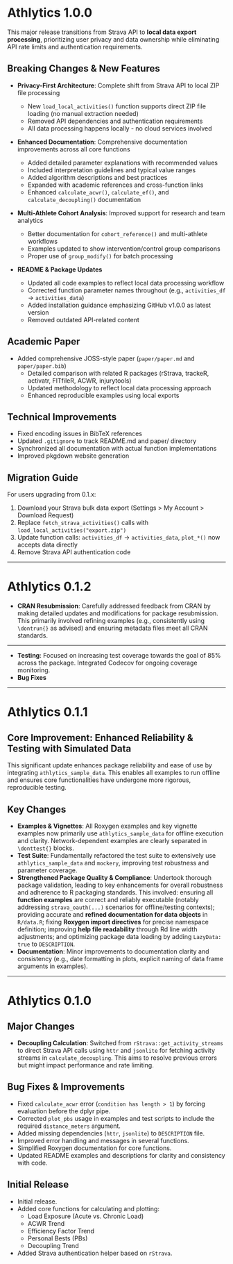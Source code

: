 ﻿# Athlytics 1.0.0

This major release transitions from Strava API to **local data export processing**, prioritizing user privacy and data ownership while eliminating API rate limits and authentication requirements.

## Breaking Changes & New Features

* **Privacy-First Architecture**: Complete shift from Strava API to local ZIP file processing
  - New `load_local_activities()` function supports direct ZIP file loading (no manual extraction needed)
  - Removed API dependencies and authentication requirements
  - All data processing happens locally - no cloud services involved
  
* **Enhanced Documentation**: Comprehensive documentation improvements across all core functions
  - Added detailed parameter explanations with recommended values
  - Included interpretation guidelines and typical value ranges
  - Added algorithm descriptions and best practices
  - Expanded with academic references and cross-function links
  - Enhanced `calculate_acwr()`, `calculate_ef()`, and `calculate_decoupling()` documentation

* **Multi-Athlete Cohort Analysis**: Improved support for research and team analytics
  - Better documentation for `cohort_reference()` and multi-athlete workflows
  - Examples updated to show intervention/control group comparisons
  - Proper use of `group_modify()` for batch processing

* **README & Package Updates**
  - Updated all code examples to reflect local data processing workflow
  - Corrected function parameter names throughout (e.g., `activities_df` → `activities_data`)
  - Added installation guidance emphasizing GitHub v1.0.0 as latest version
  - Removed outdated API-related content

## Academic Paper

* Added comprehensive JOSS-style paper (`paper/paper.md` and `paper/paper.bib`)
  - Detailed comparison with related R packages (rStrava, trackeR, activatr, FITfileR, ACWR, injurytools)
  - Updated methodology to reflect local data processing approach
  - Enhanced reproducible examples using local exports

## Technical Improvements

* Fixed encoding issues in BibTeX references
* Updated `.gitignore` to track README.md and paper/ directory
* Synchronized all documentation with actual function implementations
* Improved pkgdown website generation

## Migration Guide

For users upgrading from 0.1.x:

1. Download your Strava bulk data export (Settings > My Account > Download Request)
2. Replace `fetch_strava_activities()` calls with `load_local_activities("export.zip")`
3. Update function calls: `activities_df` → `activities_data`, `plot_*()` now accepts data directly
4. Remove Strava API authentication code

---

# Athlytics 0.1.2

*   **CRAN Resubmission**: Carefully addressed feedback from CRAN by making detailed updates and modifications for package resubmission. This primarily involved refining examples (e.g., consistently using `\dontrun{}` as advised) and ensuring metadata files meet all CRAN standards.

---

*   **Testing**: Focused on increasing test coverage towards the goal of 85% across the package. Integrated Codecov for ongoing coverage monitoring.
*   **Bug Fixes**

---

# Athlytics 0.1.1

## Core Improvement: Enhanced Reliability & Testing with Simulated Data

This significant update enhances package reliability and ease of use by integrating `athlytics_sample_data`. This enables all examples to run offline and ensures core functionalities have undergone more rigorous, reproducible testing.

## Key Changes

*   **Examples & Vignettes**: All Roxygen examples and key vignette examples now primarily use `athlytics_sample_data` for offline execution and clarity. Network-dependent examples are clearly separated in `\donttest{}` blocks.
*   **Test Suite**: Fundamentally refactored the test suite to extensively use `athlytics_sample_data` and `mockery`, improving test robustness and parameter coverage.
*   **Strengthened Package Quality & Compliance**: Undertook thorough package validation, leading to key enhancements for overall robustness and adherence to R packaging standards. This involved: ensuring all **function examples** are correct and reliably executable (notably addressing `strava_oauth(...)` scenarios for offline/testing contexts); providing accurate and **refined documentation for data objects** in `R/data.R`; fixing **Roxygen import directives** for precise namespace definition; improving **help file readability** through Rd line width adjustments; and optimizing package data loading by adding `LazyData: true` to `DESCRIPTION`.
*   **Documentation**: Minor improvements to documentation clarity and consistency (e.g., date formatting in plots, explicit naming of data frame arguments in examples).


---
# Athlytics 0.1.0

## Major Changes

*   **Decoupling Calculation**: Switched from `rStrava::get_activity_streams` to direct Strava API calls using `httr` and `jsonlite` for fetching activity streams in `calculate_decoupling`. This aims to resolve previous errors but might impact performance and rate limiting.

## Bug Fixes & Improvements

*   Fixed `calculate_acwr` error (`condition has length > 1`) by forcing evaluation before the dplyr pipe.
*   Corrected `plot_pbs` usage in examples and test scripts to include the required `distance_meters` argument.
*   Added missing dependencies (`httr`, `jsonlite`) to `DESCRIPTION` file.
*   Improved error handling and messages in several functions.
*   Simplified Roxygen documentation for core functions.
*   Updated README examples and descriptions for clarity and consistency with code.

## Initial Release

* Initial release.
* Added core functions for calculating and plotting:
    * Load Exposure (Acute vs. Chronic Load)
    * ACWR Trend
    * Efficiency Factor Trend
    * Personal Bests (PBs)
    * Decoupling Trend
* Added Strava authentication helper based on `rStrava`.
